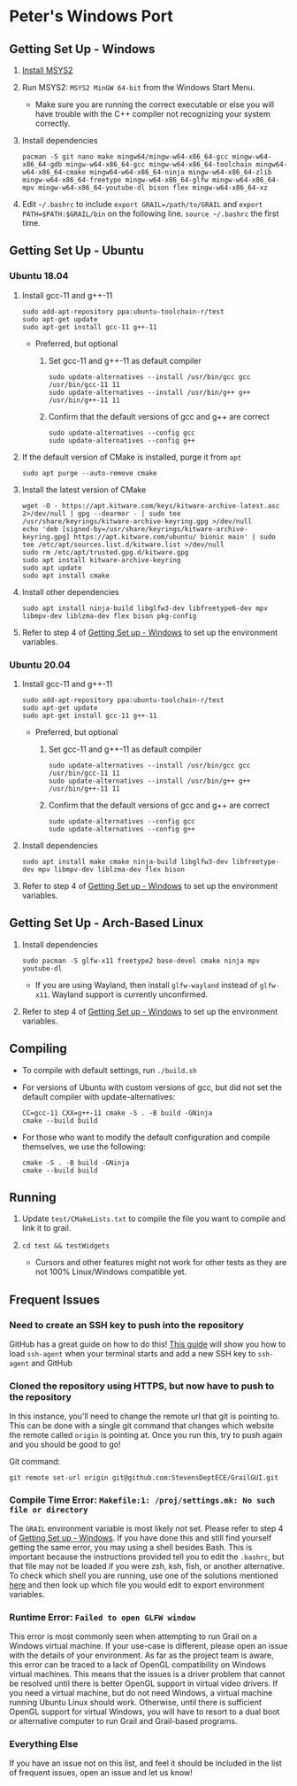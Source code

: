 # Peter's Windows Port

## Getting Set Up - Windows

1. [Install MSYS2](https://www.msys2.org/)

2. Run MSYS2: `MSYS2 MinGW 64-bit` from the Windows Start Menu.

    - Make sure you are running the correct executable or else you will have trouble with the C++ compiler not recognizing your system correctly.

3. Install dependencies

    ``` shell
    pacman -S git nano make mingw64/mingw-w64-x86_64-gcc mingw-w64-x86_64-gdb mingw-w64-x86_64-gcc mingw-w64-x86_64-toolchain mingw64-w64-x86_64-cmake mingw64-w64-x86_64-ninja mingw-w64-x86_64-zlib mingw-w64-x86_64-freetype mingw-w64-x86_64-glfw mingw-w64-x86_64-mpv mingw-w64-x86_64-youtube-dl bison flex mingw-w64-x86_64-xz 
    ```

4. Edit `~/.bashrc` to include `export GRAIL=/path/to/GRAIL` and `export PATH=$PATH:$GRAIL/bin` on the following line. `source ~/.bashrc` the first time.

## Getting Set Up - Ubuntu

### Ubuntu 18.04

1. Install gcc-11 and g++-11

    ``` shell
    sudo add-apt-repository ppa:ubuntu-toolchain-r/test
    sudo apt-get update
    sudo apt-get install gcc-11 g++-11
    ```

    - Preferred, but optional
        1. Set gcc-11 and g++-11 as default compiler

            ``` shell
            sudo update-alternatives --install /usr/bin/gcc gcc /usr/bin/gcc-11 11
            sudo update-alternatives --install /usr/bin/g++ g++ /usr/bin/g++-11 11
            ```

        2. Confirm that the default versions of gcc and g++ are correct

            ``` shell
            sudo update-alternatives --config gcc
            sudo update-alternatives --config g++
            ```

2. If the default version of CMake is installed, purge it from `apt`

    ``` shell
    sudo apt purge --auto-remove cmake
    ```

3. Install the latest version of CMake

    ``` shell
    wget -O - https://apt.kitware.com/keys/kitware-archive-latest.asc 2>/dev/null | gpg --dearmor - | sudo tee /usr/share/keyrings/kitware-archive-keyring.gpg >/dev/null
    echo 'deb [signed-by=/usr/share/keyrings/kitware-archive-keyring.gpg] https://apt.kitware.com/ubuntu/ bionic main' | sudo tee /etc/apt/sources.list.d/kitware.list >/dev/null
    sudo rm /etc/apt/trusted.gpg.d/kitware.gpg
    sudo apt install kitware-archive-keyring
    sudo apt update
    sudo apt install cmake
    ```

4. Install other dependencies

    ``` shell
    sudo apt install ninja-build libglfw3-dev libfreetype6-dev mpv libmpv-dev liblzma-dev flex bison pkg-config
    ```

5. Refer to step 4 of [Getting Set up - Windows](#getting-set-up---windows) to set up the environment variables.

### Ubuntu 20.04

1. Install gcc-11 and g++-11

    ``` shell
    sudo add-apt-repository ppa:ubuntu-toolchain-r/test
    sudo apt-get update
    sudo apt-get install gcc-11 g++-11
    ```

    - Preferred, but optional

        1. Set gcc-11 and g++-11 as default compiler

            ``` shell
            sudo update-alternatives --install /usr/bin/gcc gcc /usr/bin/gcc-11 11
            sudo update-alternatives --install /usr/bin/g++ g++ /usr/bin/g++-11 11
            ```

        2. Confirm that the default versions of gcc and g++ are correct

            ``` shell
            sudo update-alternatives --config gcc
            sudo update-alternatives --config g++
            ```

2. Install dependencies

    ``` shell
    sudo apt install make cmake ninja-build libglfw3-dev libfreetype-dev mpv libmpv-dev liblzma-dev flex bison
    ```

3. Refer to step 4 of [Getting Set up - Windows](#getting-set-up---windows) to set up the environment variables.

## Getting Set Up - Arch-Based Linux

1. Install dependencies

    ``` shell
    sudo pacman -S glfw-x11 freetype2 base-devel cmake ninja mpv youtube-dl

    ```

    - If you are using Wayland, then install `glfw-wayland` instead of `glfw-x11`. Wayland support is currently unconfirmed.
  
2. Refer to step 4 of [Getting Set up - Windows](#getting-set-up---windows) to set up the environment variables.

## Compiling

- To compile with default settings, run `./build.sh`
- For versions of Ubuntu with custom versions of gcc, but did not set the default compiler with update-alternatives:

    ``` shell
    CC=gcc-11 CXX=g++-11 cmake -S . -B build -GNinja
    cmake --build build
    ```

- For those who want to modify the default configuration and compile themselves, we use the following:

    ``` shell
    cmake -S . -B build -GNinja
    cmake --build build
    ```

## Running

1. Update `test/CMakeLists.txt` to compile the file you want to compile and link it to grail.
2. `cd test && testWidgets`

     - Cursors and other features might not work for other tests as they are not 100% Linux/Windows compatible yet.

## Frequent Issues

### Need to create an SSH key to push into the repository

GitHub has a great guide on how to do this! [This guide](https://docs.github.com/en/github/authenticating-to-github/connecting-to-github-with-ssh/generating-a-new-ssh-key-and-adding-it-to-the-ssh-agent) will show you how to load `ssh-agent` when your terminal starts and add a new SSH key to `ssh-agent` and GitHub

### Cloned the repository using HTTPS, but now have to push to the repository

In this instance, you'll need to change the remote url that git is pointing to. This can be done with a single git command that changes which website the remote called `origin` is pointing at. Once you run this, try to push again and you should be good to go!

Git command:

``` shell
git remote set-url origin git@github.com:StevensDeptECE/GrailGUI.git
```

### Compile Time Error:  `Makefile:1: /proj/settings.mk: No such file or directory`

The `GRAIL` environment variable is most likely not set. Please refer to step 4 of [Getting Set up - Windows](#getting-set-up---windows). If you have done this and still find yourself getting the same error, you may using a shell besides Bash. This is important because the instructions provided tell you to edit the `.bashrc`, but that file may not be loaded if you were zsh, ksh, fish, or another alternative. To check which shell you are running, use one of the solutions mentioned [here](https://stackoverflow.com/a/3327022) and then look up which file you would edit to export environment variables.

### Runtime Error:  `Failed to open GLFW window`

This error is most commonly seen when attempting to run Grail on a Windows virtual machine. If your use-case is different, please open an issue with the details of your environment. As far as the project team is aware, this error can be traced to a lack of OpenGL compatibility on Windows virtual machines. This means that the issues is a driver problem that cannot be resolved until there is better OpenGL support in virtual video drivers. If you need a virtual machine, but do not need Windows, a virtual machine running Ubuntu Linux should work. Otherwise, until there is sufficient OpenGL support for virtual Windows, you will have to resort to a dual boot or alternative computer to run Grail and Grail-based programs.

### Everything Else

If you have an issue not on this list, and feel it should be included in the list of frequent issues, open an issue and let us know!
